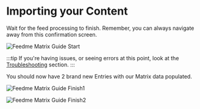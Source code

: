 # Importing your Content

Wait for the feed processing to finish. Remember, you can always navigate away from this confirmation screen.

![Feedme Matrix Guide Start](/uploads/plugins/feed-me/feedme-matrix-guide-start.png)

:::tip
If you're having issues, or seeing errors at this point, look at the [Troubleshooting](/craft-plugins/feed-me/docs/support/troubleshooting) section.
:::

You should now have 2 brand new Entries with our Matrix data populated.

![Feedme Matrix Guide Finish1](/uploads/plugins/feed-me/feedme-matrix-guide-finish1.png)

![Feedme Matrix Guide Finish2](/uploads/plugins/feed-me/feedme-matrix-guide-finish2.png)